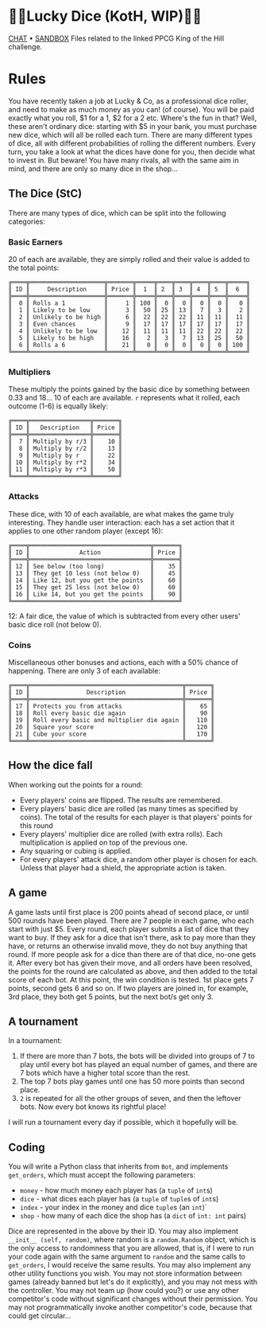 # 🎲🎲Lucky Dice (KotH, WIP)🎲🎲
[CHAT](https://chat.stackexchange.com/rooms/92715/lucky-dice) • [SANDBOX](https://codegolf.meta.stackexchange.com/a/17588/80756) 
Files related to the linked PPCG King of the Hill challenge.
# Rules
You have recently taken a job at Lucky & Co, as a professional dice roller, and need to make as much money as you can! (of course). You will be paid exactly what you roll, $1 for a 1, $2 for a 2 etc. Where's the fun in that? Well, these aren't ordinary dice: starting with $5 in your bank, you must purchase new dice, which will all be rolled each turn. There are many different types of dice, all with different probabilities of rolling the different numbers. Every turn, you take a look at what the dices have done for you, then decide what to invest in. But beware! You have many rivals, all with the same aim in mind, and there are only so many dice in the shop...

## The Dice (StC)
There are many types of dice, which can be split into the following categories:
### Basic Earners
20 of each are available, they are simply rolled and their value is added to the total points:
```none
╔════╦═════════════════════╦═══════╦═════╦════╦════╦════╦════╦═════╗
║ ID ║     Description     ║ Price ║  1  ║ 2  ║ 3  ║ 4  ║ 5  ║  6  ║
╠════╬═════════════════════╬═══════╬═════╬════╬════╬════╬════╬═════╣
║  0 ║ Rolls a 1           ║     1 ║ 100 ║  0 ║  0 ║  0 ║  0 ║   0 ║
║  1 ║ Likely to be low    ║     3 ║  50 ║ 25 ║ 13 ║  7 ║  3 ║   2 ║
║  2 ║ Unlikely to be high ║     6 ║  22 ║ 22 ║ 22 ║ 11 ║ 11 ║  11 ║
║  3 ║ Even chances        ║     9 ║  17 ║ 17 ║ 17 ║ 17 ║ 17 ║  17 ║
║  4 ║ Unlikely to be low  ║    12 ║  11 ║ 11 ║ 11 ║ 22 ║ 22 ║  22 ║
║  5 ║ Likely to be high   ║    16 ║   2 ║  3 ║  7 ║ 13 ║ 25 ║  50 ║
║  6 ║ Rolls a 6           ║    21 ║   0 ║  0 ║  0 ║  0 ║  0 ║ 100 ║
╚════╩═════════════════════╩═══════╩═════╩════╩════╩════╩════╩═════╝
```
### Multipliers
These multiply the points gained by the basic dice by something between 0.33 and 18... 10 of each are available. `r` represents what it rolled, each outcome (1-6) is equally likely:
```none
╔════╦═════════════════╦═══════╗
║ ID ║   Description   ║ Price ║
╠════╬═════════════════╬═══════╣
║  7 ║ Multiply by r/3 ║    10 ║
║  8 ║ Multiply by r/2 ║    13 ║
║  9 ║ Multiply by r   ║    22 ║
║ 10 ║ Multiply by r*2 ║    34 ║
║ 11 ║ Multiply by r*3 ║    50 ║
╚════╩═════════════════╩═══════╝
```
### Attacks
These dice, with 10 of each available, are what makes the game truly interesting. They handle user interaction: each has a set action that it applies to one other random player (except 16):
```none
╔════╦══════════════════════════════════╦═══════╗
║ ID ║              Action              ║ Price ║
╠════╬══════════════════════════════════╬═══════╣
║ 12 ║ See below (too long)             ║    35 ║
║ 13 ║ They get 10 less (not below 0)   ║    45 ║
║ 14 ║ Like 12, but you get the points  ║    60 ║
║ 15 ║ They get 25 less (not below 0)   ║    60 ║
║ 16 ║ Like 14, but you get the points  ║    90 ║
╚════╩══════════════════════════════════╩═══════╝
```
12: A fair dice, the value of which is subtracted from every other users' basic dice roll (not below 0).
### Coins
Miscellaneous other bonuses and actions, each with a 50% chance of happening. There are only 3 of each available:
```none
╔════╦═══════════════════════════════════════════╦═══════╗
║ ID ║                Description                ║ Price ║
╠════╬═══════════════════════════════════════════╬═══════╣
║ 17 ║ Protects you from attacks                 ║    65 ║
║ 18 ║ Roll every basic die again                ║    90 ║
║ 19 ║ Roll every basic and multiplier die again ║   110 ║
║ 20 ║ Square your score                         ║   120 ║
║ 21 ║ Cube your score                           ║   170 ║
╚════╩═══════════════════════════════════════════╩═══════╝
```

## How the dice fall
When working out the points for a round:

 - Every players' coins are flipped. The results are remembered.
 - Every players' basic dice are rolled (as many times as specified by coins). The total of the results for each player is that players' points for this round
 - Every players' multiplier dice are rolled (with extra rolls). Each multiplication is applied on top of the previous one.
 - Any squaring or cubing is applied.
 - For every players' attack dice, a random other player is chosen for each. Unless that player had a shield, the appropriate action is taken.

## A game
A game lasts until first place is 200 points ahead of second place, or until 500 rounds have been played. There are 7 people in each game, who each start with just $5. Every round, each player submits a list of dice that they want to buy. If they ask for a dice that isn't there, ask to pay more than they have, or returns an otherwise invalid move, they do not buy anything that round. If more people ask for a dice than there are of that dice, no-one gets it. After every bot has given their move, and all orders have been resolved, the points for the round are calculated as above, and then added to the total score of each bot. At this point, the win condition is tested. 1st place gets 7 points, second gets 6 and so on. If two players are joined in, for example, 3rd place, they both get 5 points, but the next bot/s get only 3.

## A tournament
In a tournament:

 1. If there are more than 7 bots, the bots will be divided into groups of 7 to play until every bot has played an equal number of games, and there are 7 bots which have a higher total score than the rest.
 2. The top 7 bots play games until one has 50 more points than second place. 
 3. `2` is repeated for all the other groups of seven, and then the leftover bots. Now every bot knows its rightful place!

I will run a tournament every day if possible, which it hopefully will be.

## Coding
You will write a Python class that inherits from `Bot`, and implements `get_orders`, which must accept the following parameters:

 - `money` - how much money each player has (a `tuple` of `int`s)
 - `dice` - what dices each player has (a `tuple` of `tuple`s of `int`s)
 - `index` - your index in the money and dice `tuple`s (an `int`)`
 - `shop` - how many of each dice the shop has (a `dict` of `int: int` pairs)  

Dice are represented in the above by their ID. You may also implement `__init__ (self, random)`, where random is a `random.Random` object, which is the only access to randomness that you are allowed, that is, if I were to run your code again with the same argument to `random` and the same calls to `get_orders`, I would receive the same results. You may also implement any other utility functions you wish. You may not store information between games (already banned but let's do it explicitly), and you may not mess with the controller. You may not team up (how could you?) or use any other competitor's code without significant changes without their permission. You may not programmatically invoke another competitor's code, because that could get circular...
